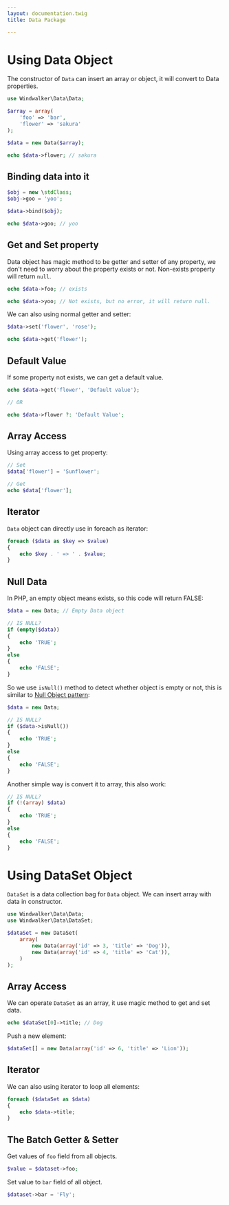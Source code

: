 ```yaml
---
layout: documentation.twig
title: Data Package

---
```


# Using Data Object

The constructor of `Data` can insert an array or object, it will convert to Data properties.

``` php
use Windwalker\Data\Data;

$array = array(
    'foo' => 'bar',
    'flower' => 'sakura'
);

$data = new Data($array);

echo $data->flower; // sakura
```

## Binding data into it

``` php
$obj = new \stdClass;
$obj->goo = 'yoo';

$data->bind($obj);

echo $data->goo; // yoo
```

## Get and Set property

Data object has magic method to be getter and setter of any property, we don't need to worry about the property exists or not. Non-exists property will return `null`.

``` php
echo $data->foo; // exists

echo $data->yoo; // Not exists, but no error, it will return null.
```

We can also using normal getter and setter:

``` php
$data->set('flower', 'rose');

echo $data->get('flower');
```

## Default Value

If some property not exists, we can get a default value.

``` php
echo $data->get('flower', 'Default value');

// OR

echo $data->flower ?: 'Default Value';
```

## Array Access

Using array access to get property:

``` php
// Set
$data['flower'] = 'Sunflower';

// Get
echo $data['flower'];
```

## Iterator

`Data` object can directly use in foreach as iterator:

``` php
foreach ($data as $key => $value)
{
    echo $key . ' => ' . $value;
}
```

## Null Data

In PHP, an empty object means exists, so this code will return FALSE:

``` php
$data = new Data; // Empty Data object

// IS NULL?
if (empty($data))
{
    echo 'TRUE';
}
else
{
    echo 'FALSE';
}
```

So we use `isNull()` method to detect whether object is empty or not, this is similar to [Null Object pattern](http://en.wikipedia.org/wiki/Null_Object_pattern):

``` php
$data = new Data;

// IS NULL?
if ($data->isNull())
{
    echo 'TRUE';
}
else
{
    echo 'FALSE';
}
```

Another simple way is convert it to array, this also work:

``` php
// IS NULL?
if (!(array) $data)
{
    echo 'TRUE';
}
else
{
    echo 'FALSE';
}
```

# Using DataSet Object

`DataSet` is a data collection bag for `Data` object. We can insert array with data in constructor.

``` php
use Windwalker\Data\Data;
use Windwalker\Data\DataSet;

$dataSet = new DataSet(
    array(
        new Data(array('id' => 3, 'title' => 'Dog')),
        new Data(array('id' => 4, 'title' => 'Cat')),
    )
);
```

## Array Access

We can operate `DataSet` as an array, it use magic method to get and set data.

``` php
echo $dataSet[0]->title; // Dog
```

Push a new element:

``` php
$dataSet[] = new Data(array('id' => 6, 'title' => 'Lion'));
```

## Iterator

We can also using iterator to loop all elements:

``` php
foreach ($dataSet as $data)
{
    echo $data->title;
}
```

## The Batch Getter & Setter

Get values of `foo` field from all objects.

``` php
$value = $dataset->foo;
```

Set value to `bar` field of all object.

``` php
$dataset->bar = 'Fly';
```


